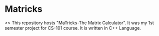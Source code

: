 # Matricks
<<Introduction>>
This repository hosts "MaTricks-The Matrix Calculator". It was my 1st semester project for CS-101 course. It is written in C++ Language.
